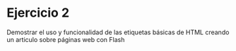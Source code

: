 # Ejercicio 2
Demostrar el uso y funcionalidad de las etiquetas básicas de HTML creando un articulo sobre páginas web con Flash

![]()